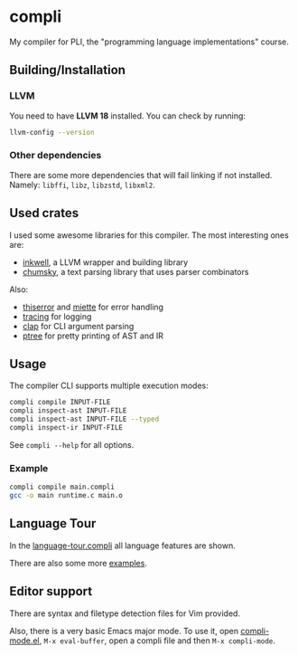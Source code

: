 # compli
My compiler for PLI, the "programming language implementations" course.

## Building/Installation

### LLVM
You need to have **LLVM 18** installed. You can check by running:
```sh
llvm-config --version
```

### Other dependencies
There are some more dependencies that will fail linking if not installed. Namely:
`libffi`, `libz`, `libzstd`, `libxml2`.

## Used crates
I used some awesome libraries for this compiler. The most interesting ones are:
- [inkwell](https://github.com/TheDan64/inkwell), a LLVM wrapper and building library
- [chumsky](https://github.com/zesterer/chumsky), a text parsing library that uses parser combinators

Also:
- [thiserror](https://github.com/dtolnay/thiserror) and [miette](https://github.com/zkat/miette) for error handling
- [tracing](https://github.com/tokio-rs/tracing) for logging
- [clap](https://github.com/clap-rs/clap) for CLI argument parsing
- [ptree](https://gitlab.com/Noughmad/ptree) for pretty printing of AST and IR

## Usage
The compiler CLI supports multiple execution modes:
```sh
compli compile INPUT-FILE
compli inspect-ast INPUT-FILE
compli inspect-ast INPUT-FILE --typed
compli inspect-ir INPUT-FILE
```
See `compli --help` for all options.

### Example
```sh
compli compile main.compli
gcc -o main runtime.c main.o
```

## Language Tour
In the [language-tour.compli](./examples/language-tour.compli) all language features are shown.

There are also some more [examples](./examples/).

## Editor support
There are syntax and filetype detection files for Vim provided.

Also, there is a very basic Emacs major mode. To use it, open [compli-mode.el](./editor/emacs/compli-mode.el),
`M-x eval-buffer`, open a compli file and then `M-x compli-mode`.

